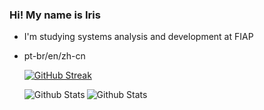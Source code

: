 ### Hi! My name is Iris


-  I'm studying systems analysis and development at FIAP
-  pt-br/en/zh-cn




 
  
     <a href="https://git.io/streak-stats"><img src="https://streak-stats.demolab.com?user=irissuu&theme=blueberry-duo&hide_border=true" alt="GitHub Streak" /></a>


      <img align="left" src="https://github-readme-stats.vercel.app/api/top-langs/?username=irissuu&theme=dracula&hide_border=True&include_all_commits=true&count_private=true" alt="Github Stats"/>
      <img align="middle" src="https://github-readme-streak-stats.herokuapp.com/?user=irissuu&theme=dracula&hide_border=True" alt="Github Stats"/>
 


